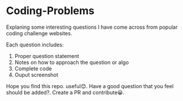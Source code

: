 # Coding-Problems

Explaning some interesting questions I have come across from popular coding challenge websites.

Each question includes:
1. Proper question statement
2. Notes on how to approach the question or algo
3. Complete code
4. Ouput screenshot


Hope you find this repo. useful😊. Have a good question that you feel should be added?. Create a PR and contribute😀. 

